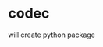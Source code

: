 # codec
will create python package
<!-- # 🎵 Audio Codec Processing

Welcome to the **Audio Codec Processing** repository! This project provides a collection of Python scripts and Jupyter notebooks for audio codec manipulation and analysis.

---

## 📂 Project Contents

- **`dac_16khz.py`**  
  📈 Processes audio data at 16kHz using the DAC codec.

- **`encodec_24khz.py`**  
  🔊 Encodes audio at 24kHz using the Encodec codec.

- **`encodec_48hz.py`**  
  🎶 Encodes audio at 48kHz using the Encodec codec.

- **`snac.ipynb`**  
  📔 Demonstrates the use of the SNAC codec in a Jupyter notebook.

- **`soundstreem.ipynb`**  
  🌀 Processes audio with the SoundStream codec.

- **`speechtokenizer.ipynb`**  
  💬 Showcases speech tokenization techniques.

---

## 🚀 Getting Started

Follow these steps to set up and run the project:

### 1️⃣ Clone the Repository
```bash
git clone https://github.com/CodeVault-girish/codec.git
cd codec
```

### 2️⃣ Set Up a Virtual Environment (Optional but Recommended)
```bash
python -m venv venv
source venv/bin/activate  # On Windows: venv\Scripts\activate
```

### 3️⃣ Install Dependencies
```bash
pip install -r requirements.txt
```

### 4️⃣ Run Scripts
```bash
python script_name.py
```

### 5️⃣ Open Jupyter Notebooks
```bash
jupyter notebook notebook_name.ipynb
```

---

## 📦 Dependencies

Make sure you have the following installed:

- **Python 3.x**
- **Jupyter Notebook**
- Additional packages listed in `requirements.txt`

---

## 🤝 Contributing

Contributions are welcome!  
Feel free to fork this repository, create a new branch, and submit a pull request. Let’s make this project better together!

---

## 📝 License

This project is licensed under the **MIT License**.  
Check the [LICENSE](LICENSE) file for more details.

---

## 🌟 Acknowledgments

Special thanks to the open-source community for their incredible tools and resources that made this project possible.

---

### 🛠️ Maintainer
**CodeVault-girish**  
[GitHub Profile](https://github.com/CodeVault-girish) -->
